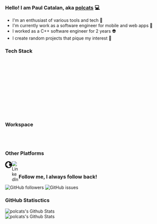 ###  Hello! I am Paul Catalan, aka [polcats][website] :computer:
- I'm an enthusiast of various tools and tech :wrench:
- I'm currently work as a software engineer for mobile and web apps :iphone: 
- I worked as a C++ software engineer for 2 years :alien: 
- I create random projects that pique my interest :art:

### Tech Stack
<img align="left" alt="" src="https://img.shields.io/badge/c++%20-%2300599C.svg?&style=for-the-badge&logo=c%2B%2B&logoColor=white" />
<img align="left" alt="" src="https://img.shields.io/badge/python%20-%2314354C.svg?&style=for-the-badge&logo=python&logoColor=white" />
<img align="left" alt="" src="https://img.shields.io/badge/java-%23ED8B00.svg?&style=for-the-badge&logo=java&logoColor=white" />
<img align="left" alt="" src="https://img.shields.io/badge/javascript-%23F7DF1E.svg?&style=for-the-badge&logo=javascript&logoColor=black" />
<img align="left" alt="" src="https://img.shields.io/badge/typescript%20-%23007ACC.svg?&style=for-the-badge&logo=typescript&logoColor=white" />
<img align="left" alt="" src="https://img.shields.io/badge/html5-%23E34F26.svg?&style=for-the-badge&logo=html5&logoColor=white" />
<img align="left" alt="" src="https://img.shields.io/badge/css3-%231572B6.svg?&style=for-the-badge&logo=css3&logoColor=white" />
<img align="left" alt="" src="https://img.shields.io/badge/sass-%23CC6699.svg?&style=for-the-badge&logo=sass&logoColor=white" />

<br><br>

<img align="left" alt="" src="https://img.shields.io/badge/expo%20-%2320232a.svg?&style=for-the-badge&logo=expo&logoColor=%23FFFFFF" />
<img align="left" alt="" src="https://img.shields.io/badge/react%20-%2320232a.svg?&style=for-the-badge&logo=react&logoColor=%2361DAFB" />
<img align="left" alt="" src="https://img.shields.io/badge/react_native%20-%2320232a.svg?&style=for-the-badge&logo=react&logoColor=%2361DAFB" />
<img align="left" alt="" src="https://img.shields.io/badge/android_studio%20-%233DDC84.svg?&style=for-the-badge&logo=android%20studio&logoColor=%23000000" />

<br><br>

<img align="left" alt="" src="https://img.shields.io/badge/node.js%20-%23339933.svg?&style=for-the-badge&logo=node.js&logoColor=%23FFFFFF" />
<img align="left" alt="" src="https://img.shields.io/badge/nodemon%20-%2376D04B.svg?&style=for-the-badge&logo=nodemon&logoColor=%23000000" />
<img align="left" alt="" src="https://img.shields.io/badge/mongo_db%20-%2347A248.svg?&style=for-the-badge&logo=mongodb&logoColor=%23FFFFFF" />
<img align="left" alt="" src="https://img.shields.io/badge/express.js%20-%23404d59.svg?&style=for-the-badge&logoColor=%23FFFFFF" />

<br><br>

<img align="left" alt="" src="https://img.shields.io/badge/vs_code%20-%23007ACC.svg?&style=for-the-badge&logo=visual%20studio%20code&logoColor=%23FFFFFF" />
<img align="left" alt="" src="https://img.shields.io/badge/sublime%20-%23FF9800.svg?&style=for-the-badge&logo=sublime%20text&logoColor=%23FFFFFF" />
<img align="left" alt="" src="https://img.shields.io/badge/git%20-%23F05032.svg?&style=for-the-badge&logo=git&logoColor=%23FFFFFF" />
<img align="left" alt="" src="https://img.shields.io/badge/gitlab%20-%23FCA121.svg?&style=for-the-badge&logo=gitlab&logoColor=%23FFFFFF" />
<img align="left" alt="" src="https://img.shields.io/badge/github%20-%23181717.svg?&style=for-the-badge&logo=github&logoColor=%23FFFFFF" />

<br><br>

### Workspace

<img align="left" alt="" src="https://img.shields.io/badge/nvidia-gtx_1660_TI-%2376B900.svg?&style=for-the-badge&logo=nvidia&logoColor=white" />
<img align="left" alt="" src="https://img.shields.io/badge/amd-Ryzen%205%202600-%23ED1C24.svg?&style=for-the-badge&logo=amd&logoColor=white" />
<img align="left" alt="" src="https://img.shields.io/badge/windows%20-%230078D6.svg?&style=for-the-badge&logo=windows&logoColor=%23FFFFFF" />
<img align="left" alt="" src="https://img.shields.io/badge/ubuntu%20-%23E95420.svg?&style=for-the-badge&logo=ubuntu&logoColor=%23FFFFFF" />

<br><br>

### Other Platforms
[<img align="left" alt="polcats.tech" width="22px" src="https://raw.githubusercontent.com/iconic/open-iconic/master/svg/globe.svg" />][website]
[<img align="left" alt="LinkedIn" width="22px" src="https://cdn.jsdelivr.net/npm/simple-icons@v3/icons/linkedin.svg" />][linkedin]
<br>
### Follow me, I always follow back!
![GitHub followers](https://img.shields.io/github/followers/polcats?style=for-the-badge)
![GitHub issues](https://img.shields.io/github/issues-raw/polcats/FollowBackChecker?label=Followback%20Updates&style=for-the-badge)

### GitHub Statisctics
<img align="left" alt="polcats's Github Stats" width="435px" src="https://github-readme-stats.vercel.app/api?username=polcats&show_icons=true&hide_border=true&count_private=true&theme=dark" /> <img align="left" alt="polcats's Github Stats" src="https://github-readme-stats.vercel.app/api/top-langs/?username=polcats&layout=compact" />

[website]: https://www.polcats.tech
[linkedin]: https://www.linkedin.com/in/polcats/
[blank]: #
